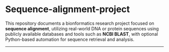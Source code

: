 # Sequence-alignment-project
This repository documents a bionformatics research project focused on **sequence alignment**, utilizing real-world DNA or protein sequences using publicly available databases and tools such as **NCBI BLAST**, with optional Python-based automation for sequence retrieval and analysis.

---

